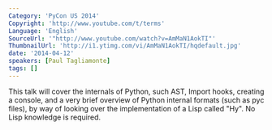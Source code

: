 ```yaml
---
Category: 'PyCon US 2014'
Copyright: 'http://www.youtube.com/t/terms'
Language: 'English'
SourceUrl: '"http://www.youtube.com/watch?v=AmMaN1AokTI"'
ThumbnailUrl: 'http://i1.ytimg.com/vi/AmMaN1AokTI/hqdefault.jpg'
date: '2014-04-12'
speakers: [Paul Tagliamonte]
tags: []
---
```

This talk will cover the internals of Python, such AST, Import hooks, creating a console, and a very brief overview of Python internal formats (such as pyc files), by way of looking over the implementation of a Lisp called "Hy". No Lisp knowledge is required.